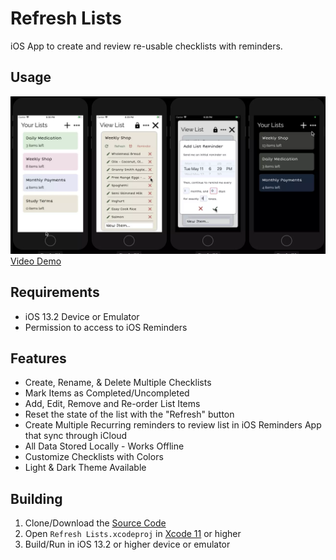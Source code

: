 # Refresh Lists
iOS App to create and review re-usable checklists with reminders.

## Usage

[![Refresh Lists Screenshots](docs/refresh-lists.webp)](https://youtu.be/x8XtxqdA8oc "Refresh Lists Screenshots")
[Video Demo](https://youtu.be/x8XtxqdA8oc)

## Requirements
- iOS 13.2 Device or Emulator
- Permission to access to iOS Reminders

## Features
- Create, Rename, & Delete Multiple Checklists
- Mark Items as Completed/Uncompleted
- Add, Edit, Remove and Re-order List Items
- Reset the state of the list with the "Refresh" button
- Create Multiple Recurring reminders to review list in iOS Reminders App that sync through iCloud
- All Data Stored Locally - Works Offline
- Customize Checklists with Colors
- Light & Dark Theme Available

## Building
1. Clone/Download the [Source Code](https://github.com/ganeshh123/refresh-lists)
2. Open `Refresh Lists.xcodeproj` in [Xcode 11](https://xcodereleases.com/) or higher
3. Build/Run in iOS 13.2 or higher device or emulator